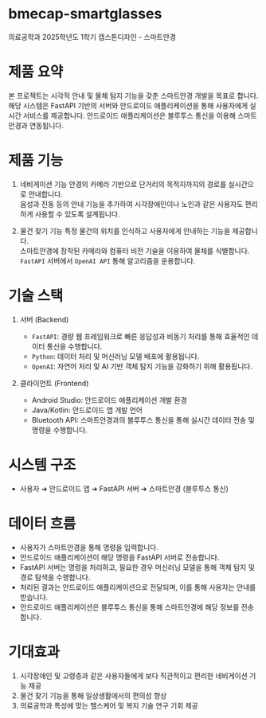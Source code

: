 # bmecap-smartglasses
의료공학과 2025학년도 1학기 캡스톤디자인 - 스마트안경

# 제품 요약

본 프로젝트는 시각적 안내 및 물체 탐지 기능을 갖춘 스마트안경 개발을 목표로 합니다. 해당 시스템은 FastAPI 기반의 서버와 안드로이드 애플리케이션을 통해 사용자에게 실시간 서비스를 제공합니다. 안드로이드 애플리케이션은 블루투스 통신을 이용해 스마트안경과 연동됩니다.

# 제품 기능

1. 네비게이션 기능
   안경의 카메라 기반으로 단거리의 목적지까지의 경로를 실시간으로 안내합니다.   
   음성과 진동 등의 안내 기능을 추가하여 시각장애인이나 노인과 같은 사용자도 편리하게 사용할 수 있도록 설계됩니다.
   
2. 물건 찾기 기능
   특정 물건의 위치를 인식하고 사용자에게 안내하는 기능을 제공합니다.   
   스마트안경에 장착된 카메라와 컴퓨터 비전 기술을 이용하여 물체를 식별합니다.   
   `FastAPI` 서버에서 `OpenAI API` 통해 알고리즘을 운용합니다.

# 기술 스택

1. 서버 (Backend)
   - `FastAPI`: 경량 웹 프레임워크로 빠른 응답성과 비동기 처리를 통해 효율적인 데이터 통신을 수행합니다.
   - `Python`: 데이터 처리 및 머신러닝 모델 배포에 활용됩니다.
   - `OpenAI`: 자연어 처리 및 AI 기반 객체 탐지 기능을 강화하기 위해 활용됩니다.

2. 클라이언트 (Frontend)
   - Android Studio: 안드로이드 애플리케이션 개발 환경
   - Java/Kotlin: 안드로이드 앱 개발 언어
   - Bluetooth API: 스마트안경과의 블루투스 통신을 통해 실시간 데이터 전송 및 명령을 수행합니다.

# 시스템 구조

 - 사용자 ➔ 안드로이드 앱 ➔ FastAPI 서버 ➔ 스마트안경 (블루투스 통신)

# 데이터 흐름

 - 사용자가 스마트안경을 통해 명령을 입력합니다.
 - 안드로이드 애플리케이션이 해당 명령을 FastAPI 서버로 전송합니다.
 - FastAPI 서버는 명령을 처리하고, 필요한 경우 머신러닝 모델을 통해 객체 탐지 및 경로 탐색을 수행합니다.
 - 처리된 결과는 안드로이드 애플리케이션으로 전달되며, 이를 통해 사용자는 안내를 받습니다.
 - 안드로이드 애플리케이션은 블루투스 통신을 통해 스마트안경에 해당 정보를 전송합니다.

# 기대효과
1. 시각장애인 및 고령층과 같은 사용자들에게 보다 직관적이고 편리한 네비게이션 기능 제공
2. 물건 찾기 기능을 통해 일상생활에서의 편의성 향상
3. 의료공학과 특성에 맞는 헬스케어 및 복지 기술 연구 기회 제공
